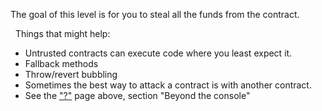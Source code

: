 The goal of this level is for you to steal all the funds from the contract.

&nbsp;
Things that might help:
* Untrusted contracts can execute code where you least expect it.
* Fallback methods
* Throw/revert bubbling
* Sometimes the best way to attack a contract is with another contract.
* See the ["?"](https://lux.openzeppelin.com/help) page above, section "Beyond the console"
